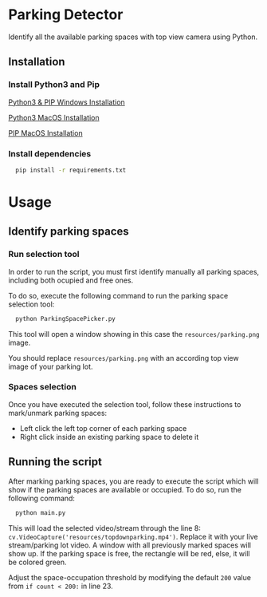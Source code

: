 
# Parking Detector

Identify all the available parking spaces with top view camera using Python.


## Installation

### Install Python3 and Pip

[Python3 & PIP Windows Installation](https://phoenixnap.com/kb/how-to-install-python-3-windows)

[Python3 MacOS Installation](https://www.freecodecamp.org/espanol/news/como-instalar-python3-en-mac-b/)

[PIP MacOS Installation](https://www.groovypost.com/howto/install-pip-on-a-mac/#:~:text=To%20use%20the%20get%2Dpip,pip.py%20and%20press%20Enter.)


### Install dependencies

```bash
  pip install -r requirements.txt
```

# Usage
## Identify parking spaces
### Run selection tool
In order to run the script, you must first identify manually all parking spaces, including both ocupied and free ones.

To do so, execute the following command to run the parking space selection tool:

```bash
  python ParkingSpacePicker.py
```
This tool will open a window showing in this case the `resources/parking.png` image.

You should replace `resources/parking.png` with an according top view image of your parking lot.

### Spaces selection
Once you have executed the selection tool, follow these instructions to mark/unmark parking spaces:
+ Left click the left top corner of each parking space
+ Right click inside an existing parking space to delete it 

## Running the script
After marking parking spaces, you are ready to execute the script which will show if the parking spaces are available or occupied.
To do so, run the following command:
```bash
  python main.py
```
This will load the selected video/stream through the line 8:  `cv.VideoCapture('resources/topdownparking.mp4')`. Replace it with your live stream/parking lot video.
A window with all previously marked spaces will show up. If the parking space is free, the rectangle will be red, else, it will be colored green.

Adjust the space-occupation threshold by modifying the default `200` value from `if count < 200:` in line 23.
